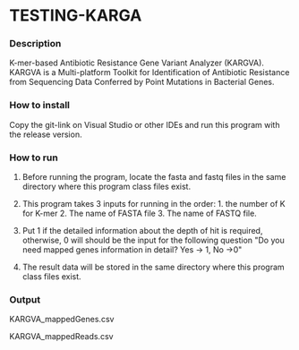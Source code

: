 # TESTING-KARGA


### Description
K-mer-based Antibiotic Resistance Gene Variant Analyzer (KARGVA). KARGVA is a Multi-platform Toolkit for Identification of Antibiotic Resistance from Sequencing Data Conferred by Point Mutations in Bacterial Genes.

### How to install
Copy the git-link on Visual Studio or other IDEs and run this program with the release version.

### How to run
1. Before running the program, locate the fasta and fastq files in the same directory where this program class files exist.

2. This program takes 3 inputs for running in the order: 1. the number of K for K-mer  2. The name of FASTA file   3. The name of FASTQ file.

3. Put 1 if the detailed information about the depth of hit is required, otherwise, 0 will should be the input for the following question "Do you need mapped genes information in detail? Yes -> 1, No ->0" 

4. The result data will be stored in the same directory where this program class files exist.

### Output
KARGVA_mappedGenes.csv

KARGVA_mappedReads.csv
